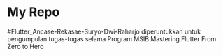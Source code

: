 # My Repo
#Flutter_Ancase-Rekasae-Suryo-Dwi-Raharjo
diperuntukkan untuk pengumpulan tugas-tugas selama Program MSIB Mastering Flutter From Zero to Hero
